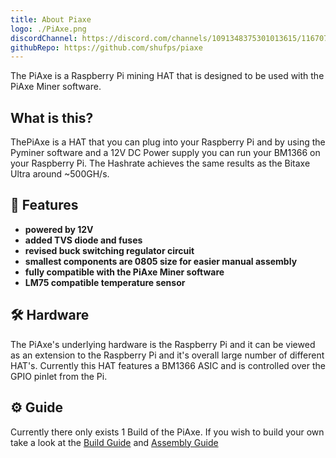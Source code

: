 ```yaml
---
title: About Piaxe
logo: ./PiAxe.png
discordChannel: https://discord.com/channels/1091348375301013615/1167074832186355752
githubRepo: https://github.com/shufps/piaxe
---
```


The PiAxe is a Raspberry Pi mining HAT that is designed to be used with the PiAxe Miner software.

## What is this?

ThePiAxe is a HAT that you can plug into your Raspberry Pi and by using the Pyminer software and a 12V DC Power supply you can run your BM1366 on your Raspberry Pi. The Hashrate achieves the same results as the Bitaxe Ultra around ~500GH/s.

## 🔋 Features

- **powered by 12V**
- **added TVS diode and fuses**
- **revised buck switching regulator circuit**
- **smallest components are 0805 size for easier manual assembly**
- **fully compatible with the PiAxe Miner software**
- **LM75 compatible temperature sensor**

## 🛠️ Hardware

The PiAxe's underlying hardware is the Raspberry Pi and it can be viewed as an extension to the Raspberry Pi and it's overall large number of different HAT's. Currently this HAT features a BM1366 ASIC and is controlled over the GPIO pinlet from the Pi.

## ⚙️ Guide

Currently there only exists 1 Build of the PiAxe. If you wish to build your own take a look at the [Build Guide](building.md) and [Assembly Guide](assembly.md)